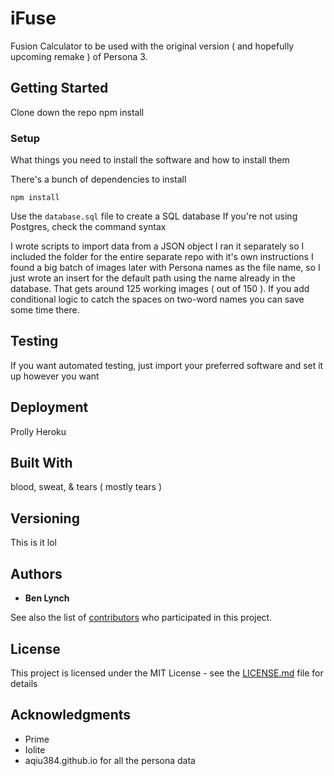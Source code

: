 # iFuse

Fusion Calculator to be used with the original version ( and hopefully upcoming remake ) of Persona 3.

## Getting Started

Clone down the repo
npm install 

### Setup

What things you need to install the software and how to install them

There's a bunch of dependencies to install
```
npm install
```
Use the `database.sql` file to create a SQL database
If you're not using Postgres, check the command syntax

I wrote scripts to import data from a JSON object
I ran it separately so I included the folder for the entire separate repo with it's own instructions
I found a big batch of images later with Persona names as the file name, so I just wrote an insert for the default path using the name already in the database.  That gets around 125 working images ( out of 150 ).  If you add conditional logic to catch the spaces on two-word names you can save some time there.

## Testing

If you want automated testing, just import your preferred software and set it up however you want

## Deployment
Prolly Heroku

## Built With
blood, sweat, & tears ( mostly tears )

## Versioning

This is it lol

## Authors

* **Ben Lynch**

See also the list of [contributors](https://github.com/benjaminlynch010/fusion/contributors) who participated in this project.

## License

This project is licensed under the MIT License - see the [LICENSE.md](LICENSE.md) file for details

## Acknowledgments

* Prime 
* Iolite
* aqiu384.github.io for all the persona data
